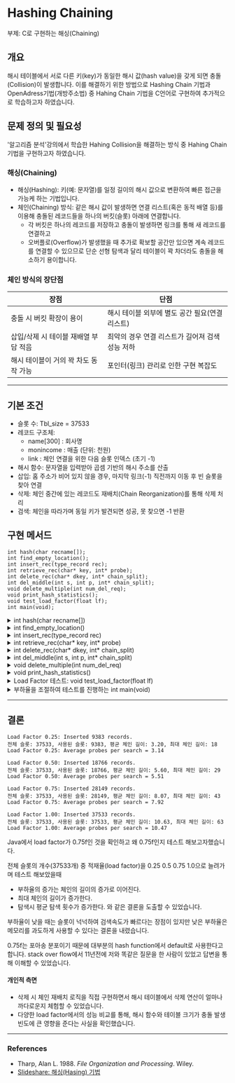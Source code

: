 # Hashing Chaining
부제: C로 구현하는 해싱(Chaining)

## 개요
해시 테이블에서 서로 다른 키(key)가 동일한 해시 값(hash value)을 갖게 되면 충돌(Collision)이 발생합니다. 이를 해결하기 위한 방법으로 Hashing Chain 기법과 OpenAdress기법(개방주소법) 중 Hahing Chain 기법을 C언어로 구현하여 추가적으로 학습하고자 하였습니다.


## 문제 정의 및 필요성
'알고리즘 분석'강의에서 학습한 Hahing Collision을 해결하는 방식 중 Hahing Chain 기법을 구현하고자 하였습니다.
### 해싱(Chaining)
- 해싱(Hashing): 키(예: 문자열)를 일정 길이의 해시 값으로 변환하여 빠른 접근을 가능케 하는 기법입니다.  
- 체인(Chaining) 방식: 같은 해시 값이 발생하면 연결 리스트(혹은 동적 배열 등)를 이용해 충돌된 레코드들을 하나의 버킷(슬롯) 아래에 연결합니다. 
  - 각 버킷은 하나의 레코드를 저장하고 충돌이 발생하면 링크를 통해 새 레코드를 연결하고  
  - 오버플로(Overflow)가 발생했을 때 추가로 확보할 공간만 있으면 계속 레코드를 연결할 수 있으므로 단순 선형 탐색과 달리 테이블이 꽉 차더라도 충돌을 해소하기 용이합니다.

### 체인 방식의 장단점
| 장점                                   | 단점                                         |
|-------------------------------------------|--------------------------------------------------|
| 충돌 시 버킷 확장이 용이                | 해시 테이블 외부에 별도 공간 필요(연결 리스트)  |
| 삽입/삭제 시 테이블 재배열 부담 적음    | 최악의 경우 연결 리스트가 길어져 검색 성능 저하 |
| 해시 테이블이 거의 꽉 차도 동작 가능     | 포인터(링크) 관리로 인한 구현 복잡도           |

---
## 기본 조건
- 슬롯 수: Tbl_size = 37533 
- 레코드 구조체:  
  - name[300] : 회사명  
  - monincome : 매출 (단위: 천원)  
  - link : 체인 연결을 위한 다음 슬롯 인덱스 (초기 -1)  
- 해시 함수: 문자열을 입력받아 곱셈 기반의 해시 주소를 산출  
- 삽입: 홈 주소가 비어 있지 않을 경우, 마지막 링크(-1) 직전까지 이동 후 빈 슬롯을 찾아 연결  
- 삭제: 체인 중간에 있는 레코드도 재배치(Chain Reorganization)를 통해 삭제 처리  
- 검색: 체인을 따라가며 동일 키가 발견되면 성공, 못 찾으면 -1 반환  

## 구현 메서드

```
int hash(char recname[]);
int find_empty_location();
int insert_rec(type_record rec);
int retrieve_rec(char* key, int* probe);
int delete_rec(char* dkey, int* chain_split);
int del_middle(int s, int p, int* chain_split);
void delete_multiple(int num_del_req);
void print_hash_statistics();
void test_load_factor(float lf);
int main(void);
```

<details>
<summary>int hash(char recname[])</summary>

```c
int hash(char recname[]) {
    unsigned char u;
    int HA, j, leng, halfleng;
    long sum = 0;
    int A[300];
    leng = strlen(recname);
    for (j = 0; j < leng; j++) {
        u = recname[j];
        A[j] = u;
    }
    halfleng = leng / 2;
    for (j = 0; j < halfleng; j++)
        sum += A[j] * A[leng - 1 - j] * A[(leng - 1) / 2];
    if (leng % 2 == 1)
        sum += A[halfleng] * A[halfleng + 1] * A[(leng - 1) / 2];
    HA = sum % Tbl_size;
    return HA;
}
```

- 문자열 recname을 입력받아, 특정 방식으로 곱셈 연산을 수행하여 Tbl_size로 나눈 나머지를 해시 주소로 반환합니다.  
- 문자 간 곱셈 방식을 이용한 해시 방식을 채택하였습니다.

</details>

<details>
<summary>int find_empty_location()</summary>

```c
int find_empty_location() {
    int curr = LAST;
    while (curr >= 0 && Hashtable[curr].name[0] != '\0')
        curr--;
    return curr;
}
```

- 체인에서 오버플로가 발생했을 때 새 레코드를 저장할 수 있는 빈 슬롯을 뒤에서부터(가장 높은 주소) 탐색합니다.  
- 더 이상 빈 슬롯이 없으면 -1을 반환합니다.

</details>

<details>
<summary>int insert_rec(type_record rec)</summary>

```c
int insert_rec(type_record rec) {
    int HA, curr, nprove = 0, empty_loc;
    HA = hash(rec.name);
    if (Hashtable[HA].name[0] == '\0') {
        Hashtable[HA] = rec;
        return 1;
    } else {
        curr = HA;
        do {
            if (strcmp(Hashtable[curr].name, rec.name) == 0) {
                // 동일 키 존재 시 삽입 실패
                return -1;
            }
            nprove++;
            if (Hashtable[curr].link == -1)
                break;
            else
                curr = Hashtable[curr].link;
        } while (1);
        empty_loc = find_empty_location();
        if (empty_loc < 0) {
            printf("No empty slot available!\n");
            return -1;
        }
        Hashtable[empty_loc] = rec;
        Hashtable[curr].link = empty_loc;
        return nprove;
    }
}
```

- 체인 방식으로 레코드를 삽입합니다.  
- 홈 주소(HA)가 비어 있지 않으면 해당 버킷의 링크를 따라가면서 마지막까지 이동한 뒤 새 슬롯을 할당받아 연결합니다.  
- 이미 동일 키가 존재하면 삽입 실패를 return  

</details>

<details>
<summary>int retrieve_rec(char* key, int* probe)</summary>

```c
int retrieve_rec(char* key, int* probe) {
    int curr;
    curr = hash(key);
    if (Hashtable[curr].name[0] == '\0')
        return -1;
    *probe = 0;
    do {
        (*probe)++;
        if (strcmp(Hashtable[curr].name, key) == 0)
            return curr;
        else
            curr = Hashtable[curr].link;
    } while (curr != -1);
    return -1;
}
```

- 주어진 key에 대한 홈 주소를 구한 뒤, 체인을 따라가며 비교 
- 찾으면 해당 슬롯 인덱스를 반환하고, 찾지 못하면 -1을 반환
- *probe에는 검색 시 몇 번의 비교(프로빙)가 일어났는지 저장

</details>

<details>
<summary>int delete_rec(char* dkey, int* chain_split)</summary>

```c
int delete_rec(char* dkey, int* chain_split) {
    int found = -1, h, curr, prev, nmove = 0;
    h = hash(dkey);
    if (Hashtable[h].name[0] == '\0') {
        printf("There are no records with such key.\n");
        return -1;
    }
    if (strcmp(dkey, Hashtable[h].name) == 0)
        nmove = del_start(h, chain_split);
    else {
        curr = Hashtable[h].link;
        prev = h;
        found = -1;
        while (curr != -1) {
            if (strcmp(Hashtable[curr].name, dkey) == 0) {
                found = curr;
                break;
            } else {
                prev = curr;
                curr = Hashtable[curr].link;
            }
        }
        if (found == -1) {
            printf("A record with such key does not exist.\n");
            return -1;
        } else
            nmove = del_middle(curr, prev, chain_split);
    }
    return nmove;
}
```

- 주어진 dkey를 체인에서 찾아 제거하고 제거 과정에서 재배치(체인 재구성)가 일어날 경우 이동된 레코드 수nmove를 반환합니다.
- del_start와 del_middle 함수를 통해 체인의 시작 부분 혹은 중간 부분에서 레코드를 삭제하고, 링크를 재정비합니다.

</details>

<details>
<summary>int del_middle(int s, int p, int* chain_split)</summary>

```c
int del_middle(int s, int p, int* chain_split) {
    // 체인 중간에서 s를 홈주소로 하는 마지막 레코드를 찾아 옮기고 재귀적으로 처리
    ...
}
```

- 체인의 중간(버킷 `s`)에 있는 레코드를 제거할 때
  - 그 레코드가 홈 주소가 같은 다른 레코드들의 체인을 끊지 않도록  
  - 필요하면 체인 재배치를 수행합니다.  
- chain_split은 체인이 분리(split)되는 횟수를 계산합니다.

</details>

<details>
<summary>void delete_multiple(int num_del_req)</summary>

```c
void delete_multiple(int num_del_req) {
    char line[300];
    int i, num_deletion_success = 0, num_relocated_deletions = 0, nmove, num_split = 0;
    for (i = 0; i < num_del_req; i++) {
        sprintf(line, "Company%07d", i);
        nmove = delete_rec(line, &num_split);
        if (nmove >= 0)
            num_deletion_success++;
        if (nmove > 0)
            num_relocated_deletions += nmove;
    }
    printf("삭제 성공 레코드 수=%d, 이동된 레코드 수=%d\n", num_deletion_success, num_relocated_deletions);
}
```

- num_del_req개의 레코드를 연속해서 삭제하고,  
  - 성공적으로 삭제된 레코드 수  
  - 삭제 시 재배치된 레코드 수  
  를 출력합니다.

</details>

<details>
<summary>void print_hash_statistics()</summary>

```c
void print_hash_statistics() {
    int i, chain_length, used_slots = 0, total_chain = 0, max_chain = 0;
    for (i = 0; i < Tbl_size; i++) {
        if (Hashtable[i].name[0] != '\0') {
            used_slots++;
            chain_length = 0;
            int idx = i;
            while (idx != -1) {
                chain_length++;
                idx = Hashtable[idx].link;
            }
            total_chain += chain_length;
            if (chain_length > max_chain)
                max_chain = chain_length;
        }
    }
    printf("전체 슬롯: %d, 사용된 슬롯: %d, 평균 체인 길이: %.2f, 최대 체인 길이: %d\n",
           Tbl_size, used_slots, (used_slots ? (float)total_chain / used_slots : 0), max_chain);
}
```

- 해시 테이블에서 실제로 사용 중인 슬롯 수, 평균 체인 길이, 최대 체인 길이 등을 계산하여 통계 정보를 출력합니다.

</details>

<details>
<summary>Load Factor 테스트: void test_load_factor(float lf)</summary>

```c
void test_load_factor(float lf) {
    int num_records = (int)(Tbl_size * lf);
    int i, n_probe, pos;
    char name[300];
    type_record rec;
    
    // 해시 테이블 초기화
    for (i = 0; i < Tbl_size; i++) {
        Hashtable[i].name[0] = '\0';
        Hashtable[i].link = -1;
    }
    
    // 합성 데이터 삽입
    for (i = 0; i < num_records; i++) {
        sprintf(name, "Company%07d", i);
        strcpy(rec.name, name);
        rec.monincome = rand() % 50000;
        rec.link = -1;
        if (insert_rec(rec) == -1) {
            printf("Insertion failed for %s\n", name);
        }
    }
    printf("Load Factor %.2f: Inserted %d records.\n", lf, num_records);
    print_hash_statistics();
    
    // 전체 데이터에 대한 평균 프로브 수 계산
    int total_probes = 0, searches = 0;
    for (i = 0; i < num_records; i++) {
        sprintf(name, "Company%07d", i);
        pos = retrieve_rec(name, &n_probe);
        if (pos != -1) {
            total_probes += n_probe;
            searches++;
        }
    }
    printf("Load Factor %.2f: Average probes per search = %.2f\n\n", lf, (float)total_probes / searches);
}
```

- 부하율(Load Factor)에 따라 레코드를 삽입하고 체인 길이, 평균 프로브 수 등을 측정합니다.  
- 예: `lf = 0.75`라면 전체 슬롯 37533개의 75%인 약 28150개 레코드를 삽입하여 테스트합니다.

</details>

<details>
<summary>부하율을 조절하여 테스트를 진행하는 int main(void)</summary>

```c
#ifdef TEST_MODE
int main(void) {
    float load_factors[] = {0.25f, 0.50f, 0.75f, 1.0f};
    int num_tests = sizeof(load_factors) / sizeof(load_factors[0]);
    srand((unsigned)time(NULL));
    
    for (int i = 0; i < num_tests; i++) {
        test_load_factor(load_factors[i]);
    }
    
    printf("삭제 테스트 (Load Factor 0.75 상태):\n");
    test_load_factor(0.75f);  // load factor 0.75 상태에서 테이블을 재구성
    int chain_split = 0, n_move;
    char name[300];
    for (int i = 0; i < 100; i++) {
        sprintf(name, "Company%07d", i);
        n_move = delete_rec(name, &chain_split);
        if (n_move >= 0)
            printf("Deleted %s, relocations=%d, chain splits=%d\n", name, n_move, chain_split);
        else
            printf("Failed to delete %s\n", name);
    }
    print_hash_statistics();
    
    return 0;
}
#else
int main(void) {
    printf("TEST_MODE가 정의되지 않았습니다.\n");
    return 0;
}
#endif
```

- TEST_MODE가 정의되어 있으면 체인 해시 테이블에 대해  
  - 서로 다른 Load Factor(0.25, 0.50, 0.75, 1.0)  
  - 삭제 테스트  
  등을 수행하고 결과를 출력합니다.

</details>

---

## 결론
```
Load Factor 0.25: Inserted 9383 records.
전체 슬롯: 37533, 사용된 슬롯: 9383, 평균 체인 길이: 3.20, 최대 체인 길이: 18
Load Factor 0.25: Average probes per search = 3.14

Load Factor 0.50: Inserted 18766 records.
전체 슬롯: 37533, 사용된 슬롯: 18766, 평균 체인 길이: 5.60, 최대 체인 길이: 29
Load Factor 0.50: Average probes per search = 5.51

Load Factor 0.75: Inserted 28149 records.
전체 슬롯: 37533, 사용된 슬롯: 28149, 평균 체인 길이: 8.07, 최대 체인 길이: 43
Load Factor 0.75: Average probes per search = 7.92

Load Factor 1.00: Inserted 37533 records.
전체 슬롯: 37533, 사용된 슬롯: 37533, 평균 체인 길이: 10.63, 최대 체인 길이: 63
Load Factor 1.00: Average probes per search = 10.47
```
Java에서 load factor가 0.75f인 것을 확인하고 왜 0.75f인지 테스트 해보고자했습니다.

전체 슬롯의 개수(37533개) 중 적재율(load factor)을 0.25 0.5 0.75 1.0으로 늘려가며 테스트 해보았을때 
- 부하율의 증가는 체인의 길이의 증가로 이어진다.
- 최대 체인의 길이가 증가한다.
- 탐색시 평균 탐색 횟수가 증가한다.
와 같은 결론을 도출할 수 있었습니다. 

부하율이 낮을 때는 슬롯이 넉넉하여 검색속도가 빠르다는 장점이 있지만 낮은 부하율은 메모리를 과도하게 사용할 수 있다는 결론을 내렸습니다.

0.75f는 포아송 분포이기 때문에 대부분의 hash function에서 default로 사용한다고 합니다. stack over flow에서 11년전에 저와 똑같은 질문을 한 사람이 있었고 답변을 통해 이해할 수 있었습니다. 

#### 개인적 측면
- 삭제 시 체인 재배치 로직을 직접 구현하면서 해시 테이블에서 삭제 연산이 얼마나 까다로운지 체험할 수 있었습니다.
- 다양한 load factor에서의 성능 비교를 통해, 해시 함수와 테이블 크기가 충돌 발생 빈도에 큰 영향을 준다는 사실을 확인했습니다.

---

### References
- Tharp, Alan L. 1988. *File Organization and Processing*. Wiley.  
- [Slideshare: 해싱(Hasing) 기법](https://www.slideshare.net/slideshow/b-and-b-tree-117436342/117436342#2)  